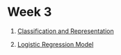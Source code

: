 Week 3
============

  1. [Classification and Representation](./classification-representation.md)
  
  1. [Logistic Regression Model](./logistic-regression-model.md)